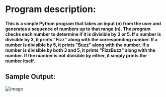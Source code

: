 # Program description:

#### This is a simple Python program that takes an input (n) from the user and generates a sequence of numbers up to that range (n). The program checks each number to determine if it is divisible by 3 or 5. If a number is divisible by 3, it prints "Fizz" along with the corresponding number. If a number is divisible by 5, it prints "Buzz" along with the number. If a number is divisible by both 3 and 5, it prints "FizzBuzz" along with the number. If the number is not divisible by either, it simply prints the number itself.

## Sample Output:

![image](https://github.com/user-attachments/assets/1e2dca11-d574-4bdd-8a6c-82d2572f1e1c)
